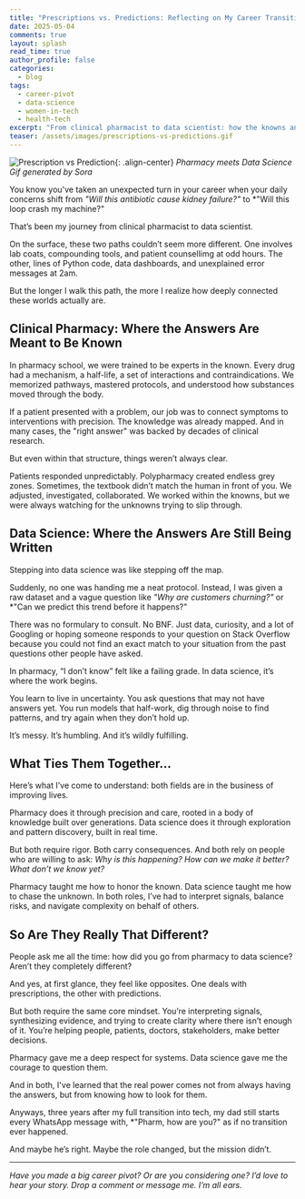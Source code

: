 ```yaml
---
title: "Prescriptions vs. Predictions: Reflecting on My Career Transition"
date: 2025-05-04
comments: true
layout: splash
read_time: true
author_profile: false
categories:
  - blog
tags:
  - career-pivot
  - data-science
  - women-in-tech
  - health-tech
excerpt: "From clinical pharmacist to data scientist: how the knowns and unknowns of two different worlds taught me to think, question, and explore."
teaser: /assets/images/prescriptions-vs-predictions.gif
---
```


![Prescription vs Prediction](/assets/images/prescriptions-vs-predictions.gif){: .align-center}
*Pharmacy meets Data Science Gif generated by Sora*

You know you've taken an unexpected turn in your career when your daily concerns shift from *"Will this antibiotic cause kidney failure?"* to \*"Will this loop crash my machine?"

That’s been my journey from clinical pharmacist to data scientist.

On the surface, these two paths couldn’t seem more different. One involves lab coats, compounding tools, and patient counsellimg at odd hours. The other, lines of Python code, data dashboards, and unexplained error messages at 2am.

But the longer I walk this path, the more I realize how deeply connected these worlds actually are.

## Clinical Pharmacy: Where the Answers Are Meant to Be Known

In pharmacy school, we were trained to be experts in the known. Every drug had a mechanism, a half-life, a set of interactions and contraindications. We memorized pathways, mastered protocols, and understood how substances moved through the body.

If a patient presented with a problem, our job was to connect symptoms to interventions with precision. The knowledge was already mapped. And in many cases, the "right answer" was backed by decades of clinical research.

But even within that structure, things weren’t always clear.

Patients responded unpredictably. Polypharmacy created endless grey zones. Sometimes, the textbook didn’t match the human in front of you. We adjusted, investigated, collaborated. We worked within the knowns, but we were always watching for the unknowns trying to slip through.

## Data Science: Where the Answers Are Still Being Written

Stepping into data science was like stepping off the map.

Suddenly, no one was handing me a neat protocol. Instead, I was given a raw dataset and a vague question like *"Why are customers churning?"* or \*"Can we predict this trend before it happens?"

There was no formulary to consult. No BNF. Just data, curiosity, and a lot of Googling or hoping someone responds to your question on Stack Overflow because you could not find an exact match to your situation from the past questions other people have asked.

In pharmacy, “I don’t know” felt like a failing grade. In data science, it’s where the work begins.

You learn to live in uncertainty. You ask questions that may not have answers yet. You run models that half-work, dig through noise to find patterns, and try again when they don’t hold up.

It’s messy. It’s humbling. And it’s wildly fulfilling.

## What Ties Them Together...

Here’s what I’ve come to understand: both fields are in the business of improving lives.

Pharmacy does it through precision and care, rooted in a body of knowledge built over generations.
Data science does it through exploration and pattern discovery, built in real time.

But both require rigor. Both carry consequences. And both rely on people who are willing to ask:
*Why is this happening?*
*How can we make it better?*
*What don’t we know yet?*

Pharmacy taught me how to honor the known. Data science taught me how to chase the unknown.
In both roles, I’ve had to interpret signals, balance risks, and navigate complexity on behalf of others.

## So Are They Really That Different?

People ask me all the time: how did you go from pharmacy to data science? Aren’t they completely different?

And yes, at first glance, they feel like opposites. One deals with prescriptions, the other with predictions.

But both require the same core mindset. You’re interpreting signals, synthesizing evidence, and trying to create clarity where there isn’t enough of it. You’re helping people, patients, doctors, stakeholders, make better decisions.

Pharmacy gave me a deep respect for systems. Data science gave me the courage to question them.

And in both, I've learned that the real power comes not from always having the answers, but from knowing how to look for them.

Anyways, three years after my full transition into tech, my dad still starts every WhatsApp message with, \*"Pharm, how are you?" as if no transition ever happened.

And maybe he’s right. Maybe the role changed, but the mission didn’t.

---

*Have you made a big career pivot? Or are you considering one? I’d love to hear your story. Drop a comment or message me. I’m all ears.*
